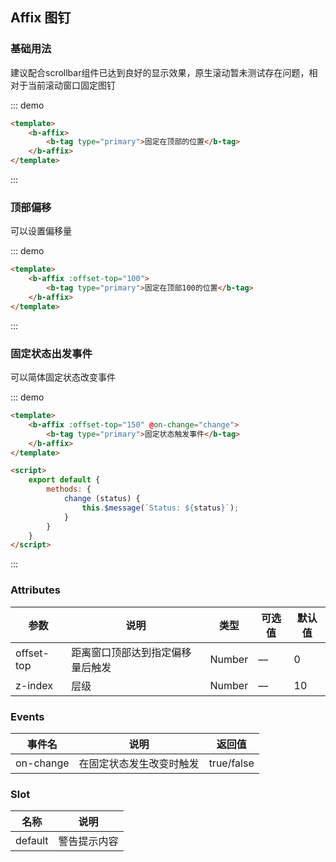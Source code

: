 ## Affix 图钉

### 基础用法

建议配合scrollbar组件已达到良好的显示效果，原生滚动暂未测试存在问题，相对于当前滚动窗口固定图钉

::: demo
```html
<template>
    <b-affix>
        <b-tag type="primary">固定在顶部的位置</b-tag>
    </b-affix>
</template>
```
:::

### 顶部偏移

可以设置偏移量

::: demo
```html
<template>
    <b-affix :offset-top="100">
        <b-tag type="primary">固定在顶部100的位置</b-tag>
    </b-affix>
</template>
```
:::

### 固定状态出发事件

可以简体固定状态改变事件

::: demo
```html
<template>
    <b-affix :offset-top="150" @on-change="change">
        <b-tag type="primary">固定状态触发事件</b-tag>
    </b-affix>
</template>

<script>
    export default {
        methods: {
            change (status) {
                this.$message(`Status: ${status}`);
            }
        }
    }
</script>
```
:::

### Attributes

| 参数      | 说明    | 类型      | 可选值       | 默认值   |
|---------- |-------- |---------- |-------------  |-------- |
| offset-top     | 距离窗口顶部达到指定偏移量后触发   | Number  |  —   |   0  |
| z-index    | 层级   | Number  |  —   |   10  |


### Events

| 事件名      | 说明    | 返回值      |
|---------- |-------- |---------- |
| on-change    | 在固定状态发生改变时触发   | true/false  |

### Slot

| 名称      | 说明    |
|---------- |-------- |
| default     | 警告提示内容   |
